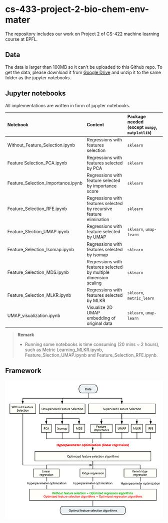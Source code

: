 # cs-433-project-2-bio-chem-env-mater

The repository includes our work on Project 2 of CS-422 machine learning course at EPFL.

## Data

The data is larger than 100MB so it can't be uploaded to this Github repo. To get the data, please download it from [Google Drive](https://drive.google.com/file/d/15u8XO2vwm_XMYPjMembLa3VOrQxbpNVC/view?usp=sharing) and unzip it to the same folder as the jupyter notebooks.

## Jupyter notebooks

All implementations are written in form of jupyter notebooks. 

|Notebook|Content|Package needed (except `numpy`, `matplotlib`) |
|:---|:---|:---|
|Without_Feature_Selection.ipynb|Regressions with features selection|`sklearn`|
|Feature Selection_PCA.ipynb|Regressions with features selected by PCA|`sklearn`|
|Feature_Selection_Importance.ipynb|Regressions with feature selected by importance score|`sklearn`|
|Feature_Selection_RFE.ipynb|Regressions with features selected by recursive feature elimination|`sklearn`|
|Feature_Slection_UMAP.ipynb|Regressions with feature selected by UMAP|`sklearn`, `umap-learn`|
|Feature_Selection_Isomap.ipynb|Regressions with features selected by isomap|`sklearn`|
|Feature_Selection_MDS.ipynb|Regressions with features selected by multiple dimension scaling|`sklearn`|
|Feature_Selection_MLKR.ipynb|Regressions with features selected by MLKR|`sklearn`, `metric_learn`|
|UMAP_visualization.ipynb|Visualize 2D UMAP embedding of original data|`sklearn`, `umap-learn`|

> **Remark**
> - Running some notebooks is time consuming (20 mins ~ 2 hours), such as Metric Learning_MLKR.ipynb, Feature_Slection_UMAP.ipynb and Feature_Selection_RFE.ipynb.


## Framework 

![](Images/framework.jpg)


